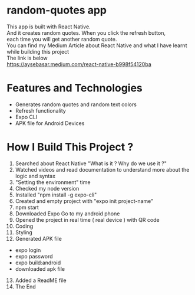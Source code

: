 # random-quotes app
This app is built with React Native. \
And it creates random quotes. When you click the refresh button, \
each time you will get another random quote. \
You can find my Medium Article about React Native
and what I have learnt while building this project \
The link is below \
https://aysebasar.medium.com/react-native-b998f54120ba

# Features and Technologies
- Generates random quotes and random text colors
- Refresh functionality
- Expo CLI
- APK file for Android Devices

# How I Build This Project ? 
1. Searched about React Native "What is it ? Why do we use it ?"
2. Watched videos and read documentation to understand more about the logic and syntax
3. "Setting the environment" time
4. Checked my node version
5. Installed "npm install -g expo-cli"
6. Created and empty project with "expo init project-name"
7. npm start
8. Downloaded Expo Go to my android phone
9. Opened the project in real time ( real device ) with QR code
10. Coding
11. Styling
12. Generated APK file
 - expo login
 - expo password
 - expo build:android
 - downloaded apk file
13. Added a ReadME file
14. The End
